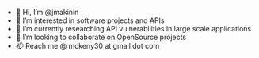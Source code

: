 - 👋 Hi, I’m @jmakinin
- 👀 I’m interested in software projects and APIs
- 🌱 I’m currently researching API vulnerabilities in large scale applications
- 💞️ I’m looking to collaborate on OpenSource projects
- 📫 Reach me @ mckeny30 at gmail dot com

<!---
jmakinin/jmakinin is a ✨ special ✨ repository because its `README.md` (this file) appears on your GitHub profile.
You can click the Preview link to take a look at your changes.
--->
